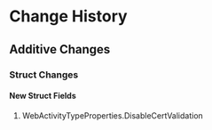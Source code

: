 # Change History

## Additive Changes

### Struct Changes

#### New Struct Fields

1. WebActivityTypeProperties.DisableCertValidation

